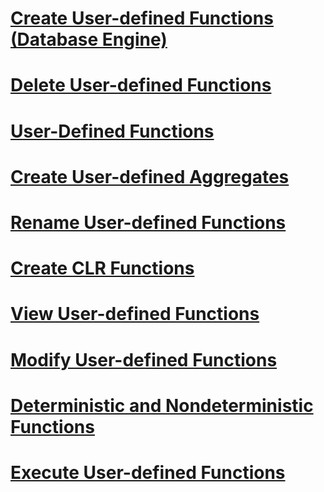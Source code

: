 # [Create User-defined Functions (Database Engine)](create-user-defined-functions-database-engine.md)
# [Delete User-defined Functions](delete-user-defined-functions.md)
# [User-Defined Functions](user-defined-functions.md)
# [Create User-defined Aggregates](create-user-defined-aggregates.md)
# [Rename User-defined Functions](rename-user-defined-functions.md)
# [Create CLR Functions](create-clr-functions.md)
# [View User-defined Functions](view-user-defined-functions.md)
# [Modify User-defined Functions](modify-user-defined-functions.md)
# [Deterministic and Nondeterministic Functions](deterministic-and-nondeterministic-functions.md)
# [Execute User-defined Functions](execute-user-defined-functions.md)
